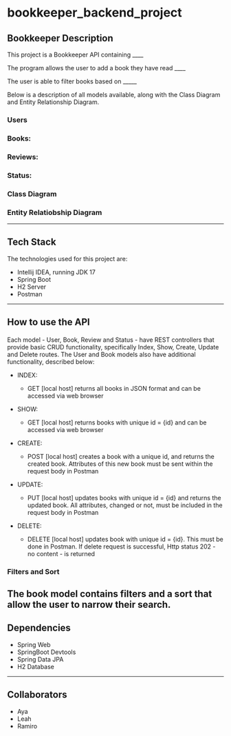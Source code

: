 # bookkeeper_backend_project

## Bookkeeper Description

This project is a Bookkeeper API containing ____

The program allows the user to add a book they have read ____

The user is able to filter books based on _____

Below is a description of all models available, along with the Class Diagram and Entity Relationship Diagram.

### Users

### Books: 

### Reviews:

### Status:

### Class Diagram

### Entity Relatiobship Diagram

---------

## Tech Stack

The technologies used for this project are:
- Intellij IDEA, running JDK 17
- Spring Boot
- H2 Server
- Postman
-------------

## How to use the API

####

Each model - User, Book, Review and Status - have REST controllers that provide basic CRUD functionality, specifically Index, Show, Create, Update and Delete routes. The User and Book models also have additional functionality, described below: 

- INDEX: 
  - GET [local host] returns all books in JSON format and can be accessed via web browser

- SHOW:
  - GET [local host] returns books with unique id = {id} and can be accessed via web browser

- CREATE:
  - POST [local host] creates a book with a unique id, and returns the created book. Attributes of this new book must be sent within the request body in Postman

- UPDATE:
  - PUT [local host] updates books with unique id = {id} and returns the updated book. All attributes, changed or not, must be included in the request body in Postman

- DELETE:
  - DELETE [local host] updates book with unique id = {id}. This must be done in Postman. If delete request is successful, Http status 202 - no content - is returned
  
### Filters and Sort
  
  The book model contains filters and a sort that allow the user to narrow their search.
----
  
## Dependencies
- Spring Web
- SpringBoot Devtools
- Spring Data JPA
- H2 Database
--------

## Collaborators
- Aya
- Leah
- Ramiro 



